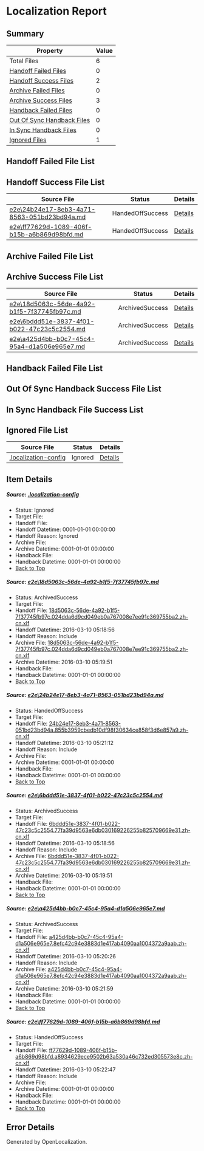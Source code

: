 # <a name='report-top'></a> Localization Report

## Summary
 Property | Value 
 -------- | ----- 
 Total Files | 6
[ Handoff Failed Files ](#handoff-failed-list)| 0
[ Handoff Success Files ](#handoff-success-list)| 2
[ Archive Failed Files ](#archive-failed-list)| 0
[ Archive Success Files ](#archive-success-list)| 3
[ Handback Failed Files ](#handback-failed-list)| 0
[ Out Of Sync Handback Files ](#outofsync-handback-success-list)| 0
[ In Sync Handback Files ](#insync-handback-success-list)| 0
[ Ignored Files ](#ignored-list)| 1

## <a name='handoff-failed-list'></a> Handoff Failed File List

## <a name='handoff-success-list'></a> Handoff Success File List
 Source File | Status | Details 
 ----------- | ------ | ------- 
 [e2e\24b24e17-8eb3-4a71-8563-051bd23bd94a.md](https://github.com/OpenLocalizationTest/oltest/blob/0bb03fd9d1b80e7ada6e2fe20e4dbc753b2bd7fb/e2e/24b24e17-8eb3-4a71-8563-051bd23bd94a.md) | HandedOffSuccess | [Details](#0d3ac265b290061f43100e1cdfbf2a854236d8ff2)
 [e2e\ff77629d-1089-406f-b15b-a6b869d98bfd.md](https://github.com/OpenLocalizationTest/oltest/blob/f56149c8c4739b396319876c274dabe0d7909282/e2e/ff77629d-1089-406f-b15b-a6b869d98bfd.md) | HandedOffSuccess | [Details](#ed3d9c9f27ca71fa2503330a6a1ff131bc3cb08d5)

## <a name='archive-failed-list'></a> Archive Failed File List

## <a name='archive-success-list'></a> Archive Success File List
 Source File | Status | Details 
 ----------- | ------ | ------- 
 [e2e\18d5063c-56de-4a92-b1f5-7f37745fb97c.md](https://github.com/OpenLocalizationTest/oltest/blob/637353f613bc2a345966e377768f8ccb0aef8300/e2e/18d5063c-56de-4a92-b1f5-7f37745fb97c.md) | ArchivedSuccess | [Details](#4cf7eaffc2d056c3a85eb7619455ac78aa54ec0f1)
 [e2e\6bddd51e-3837-4f01-b022-47c23c5c2554.md](https://github.com/OpenLocalizationTest/oltest/blob/637353f613bc2a345966e377768f8ccb0aef8300/e2e/6bddd51e-3837-4f01-b022-47c23c5c2554.md) | ArchivedSuccess | [Details](#e6686f7ba5be281156647ed740e200c5f20b6c353)
 [e2e\a425d4bb-b0c7-45c4-95a4-d1a506e965e7.md](https://github.com/OpenLocalizationTest/oltest/blob/d8ab90d9c9205a3a4b4e4d96ac450a0c4b853c98/e2e/a425d4bb-b0c7-45c4-95a4-d1a506e965e7.md) | ArchivedSuccess | [Details](#ce82d323ba88cd8c94c041a27cc71d9a72b5d50a4)

## <a name='handback-failed-list'></a> Handback Failed File List

## <a name='outofsync-handback-success-list'></a> Out Of Sync Handback Success File List

## <a name='insync-handback-success-list'></a> In Sync Handback File Success List

## <a name='ignored-list'></a> Ignored File List
 Source File | Status | Details 
 ----------- | ------ | ------- 
 [.localization-config](https://github.com/OpenLocalizationTest/oltest/blob/f56149c8c4739b396319876c274dabe0d7909282/.localization-config) | Ignored | [Details](#66aca4b1c2f43b14ec41e0e427345df94af1d5e10)

## Item Details
##### <a name='66aca4b1c2f43b14ec41e0e427345df94af1d5e10'></a> Source: [.localization-config](https://github.com/OpenLocalizationTest/oltest/blob/f56149c8c4739b396319876c274dabe0d7909282/.localization-config)
* Status: Ignored
* Target File: 
* Handoff File: 
* Handoff Datetime: 0001-01-01 00:00:00
* Handoff Reason: Ignored
* Archive File: 
* Archive Datetime: 0001-01-01 00:00:00
* Handback File: 
* Handback Datetime: 0001-01-01 00:00:00
* [Back to Top](#report-top)

##### <a name='4cf7eaffc2d056c3a85eb7619455ac78aa54ec0f1'></a> Source: [e2e\18d5063c-56de-4a92-b1f5-7f37745fb97c.md](https://github.com/OpenLocalizationTest/oltest/blob/637353f613bc2a345966e377768f8ccb0aef8300/e2e/18d5063c-56de-4a92-b1f5-7f37745fb97c.md)
* Status: ArchivedSuccess
* Target File: 
* Handoff File: [18d5063c-56de-4a92-b1f5-7f37745fb97c.024dda6d9cd049eb0a767008e7ee91c369755ba2.zh-cn.xlf](https://github.com/OpenLocalizationTestOrg/olhandoff/blob/a7477e235c7cddfe2a405ce2186c951ab220252e/ol-handoff/OpenLocalizationTestOrg/oltest.zh-cn/xinjiang/ht/18d5063c-56de-4a92-b1f5-7f37745fb97c.024dda6d9cd049eb0a767008e7ee91c369755ba2.zh-cn.xlf)
* Handoff Datetime: 2016-03-10 05:18:56
* Handoff Reason: Include
* Archive File: [18d5063c-56de-4a92-b1f5-7f37745fb97c.024dda6d9cd049eb0a767008e7ee91c369755ba2.zh-cn.xlf](https://github.com/OpenLocalizationTestOrg/olhandoff/blob/158a5853fe16b8276db54681f70bcca3d42f6af4/ol-handoff/OpenLocalizationTestOrg/oltest.zh-cn/xinjiang/ht/archive/18d5063c-56de-4a92-b1f5-7f37745fb97c.024dda6d9cd049eb0a767008e7ee91c369755ba2.zh-cn.xlf)
* Archive Datetime: 2016-03-10 05:19:51
* Handback File: 
* Handback Datetime: 0001-01-01 00:00:00
* [Back to Top](#report-top)

##### <a name='0d3ac265b290061f43100e1cdfbf2a854236d8ff2'></a> Source: [e2e\24b24e17-8eb3-4a71-8563-051bd23bd94a.md](https://github.com/OpenLocalizationTest/oltest/blob/0bb03fd9d1b80e7ada6e2fe20e4dbc753b2bd7fb/e2e/24b24e17-8eb3-4a71-8563-051bd23bd94a.md)
* Status: HandedOffSuccess
* Target File: 
* Handoff File: [24b24e17-8eb3-4a71-8563-051bd23bd94a.855b3959cbedb10df98f30634ce858f3d6e857a9.zh-cn.xlf](https://github.com/OpenLocalizationTestOrg/olhandoff/blob/27c6786e710db256be92ac75f232da6ebdee5b9f/ol-handoff/OpenLocalizationTestOrg/oltest.zh-cn/xinjiang/ht/24b24e17-8eb3-4a71-8563-051bd23bd94a.855b3959cbedb10df98f30634ce858f3d6e857a9.zh-cn.xlf)
* Handoff Datetime: 2016-03-10 05:21:12
* Handoff Reason: Include
* Archive File: 
* Archive Datetime: 0001-01-01 00:00:00
* Handback File: 
* Handback Datetime: 0001-01-01 00:00:00
* [Back to Top](#report-top)

##### <a name='e6686f7ba5be281156647ed740e200c5f20b6c353'></a> Source: [e2e\6bddd51e-3837-4f01-b022-47c23c5c2554.md](https://github.com/OpenLocalizationTest/oltest/blob/637353f613bc2a345966e377768f8ccb0aef8300/e2e/6bddd51e-3837-4f01-b022-47c23c5c2554.md)
* Status: ArchivedSuccess
* Target File: 
* Handoff File: [6bddd51e-3837-4f01-b022-47c23c5c2554.77fa39d9563e6db030169226255b825709669e31.zh-cn.xlf](https://github.com/OpenLocalizationTestOrg/olhandoff/blob/a7477e235c7cddfe2a405ce2186c951ab220252e/ol-handoff/OpenLocalizationTestOrg/oltest.zh-cn/xinjiang/ht/6bddd51e-3837-4f01-b022-47c23c5c2554.77fa39d9563e6db030169226255b825709669e31.zh-cn.xlf)
* Handoff Datetime: 2016-03-10 05:18:56
* Handoff Reason: Include
* Archive File: [6bddd51e-3837-4f01-b022-47c23c5c2554.77fa39d9563e6db030169226255b825709669e31.zh-cn.xlf](https://github.com/OpenLocalizationTestOrg/olhandoff/blob/158a5853fe16b8276db54681f70bcca3d42f6af4/ol-handoff/OpenLocalizationTestOrg/oltest.zh-cn/xinjiang/ht/archive/6bddd51e-3837-4f01-b022-47c23c5c2554.77fa39d9563e6db030169226255b825709669e31.zh-cn.xlf)
* Archive Datetime: 2016-03-10 05:19:51
* Handback File: 
* Handback Datetime: 0001-01-01 00:00:00
* [Back to Top](#report-top)

##### <a name='ce82d323ba88cd8c94c041a27cc71d9a72b5d50a4'></a> Source: [e2e\a425d4bb-b0c7-45c4-95a4-d1a506e965e7.md](https://github.com/OpenLocalizationTest/oltest/blob/d8ab90d9c9205a3a4b4e4d96ac450a0c4b853c98/e2e/a425d4bb-b0c7-45c4-95a4-d1a506e965e7.md)
* Status: ArchivedSuccess
* Target File: 
* Handoff File: [a425d4bb-b0c7-45c4-95a4-d1a506e965e7.8efc42c94e3883d1e417ab4090aa1004372a9aab.zh-cn.xlf](https://github.com/OpenLocalizationTestOrg/olhandoff/blob/cf0fb7733fb63c2e23646194d2a1c0aedc3be50b/ol-handoff/OpenLocalizationTestOrg/oltest.zh-cn/xinjiang/ht/a425d4bb-b0c7-45c4-95a4-d1a506e965e7.8efc42c94e3883d1e417ab4090aa1004372a9aab.zh-cn.xlf)
* Handoff Datetime: 2016-03-10 05:20:26
* Handoff Reason: Include
* Archive File: [a425d4bb-b0c7-45c4-95a4-d1a506e965e7.8efc42c94e3883d1e417ab4090aa1004372a9aab.zh-cn.xlf](https://github.com/OpenLocalizationTestOrg/olhandoff/blob/159bdfd21ae5dbe2a66b1caf2d4b4204d1de6f97/ol-handoff/OpenLocalizationTestOrg/oltest.zh-cn/xinjiang/ht/archive/a425d4bb-b0c7-45c4-95a4-d1a506e965e7.8efc42c94e3883d1e417ab4090aa1004372a9aab.zh-cn.xlf)
* Archive Datetime: 2016-03-10 05:21:59
* Handback File: 
* Handback Datetime: 0001-01-01 00:00:00
* [Back to Top](#report-top)

##### <a name='ed3d9c9f27ca71fa2503330a6a1ff131bc3cb08d5'></a> Source: [e2e\ff77629d-1089-406f-b15b-a6b869d98bfd.md](https://github.com/OpenLocalizationTest/oltest/blob/f56149c8c4739b396319876c274dabe0d7909282/e2e/ff77629d-1089-406f-b15b-a6b869d98bfd.md)
* Status: HandedOffSuccess
* Target File: 
* Handoff File: [ff77629d-1089-406f-b15b-a6b869d98bfd.a8934629ece9502b63a530a46c732ed305573e8c.zh-cn.xlf](https://github.com/OpenLocalizationTestOrg/olhandoff/blob/317601b4e561db4534697d9eac25f5ccbc7a91c1/ol-handoff/OpenLocalizationTestOrg/oltest.zh-cn/xinjiang/ht/ff77629d-1089-406f-b15b-a6b869d98bfd.a8934629ece9502b63a530a46c732ed305573e8c.zh-cn.xlf)
* Handoff Datetime: 2016-03-10 05:22:47
* Handoff Reason: Include
* Archive File: 
* Archive Datetime: 0001-01-01 00:00:00
* Handback File: 
* Handback Datetime: 0001-01-01 00:00:00
* [Back to Top](#report-top)


## Error Details

Generated by OpenLocalization.
